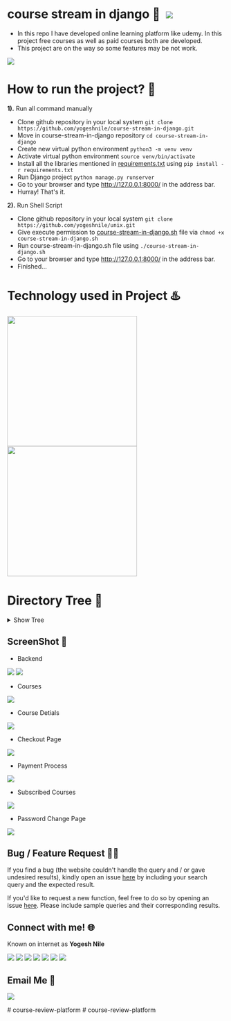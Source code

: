 # course stream in django :notebook: &nbsp;[![](https://camo.githubusercontent.com/17fa56d1fbad7bb4082c9711a77b984b85e79446/68747470733a2f2f696d672e736869656c64732e696f2f62616467652f507974686f6e2d332e362d627269676874677265656e2e737667)](https://python.org)

 - In this repo I have developed online learning platform like udemy. In this project free courses as well as paid courses both are developed.
 - This project are on the way so some features may be not work.

[![](https://camo.githubusercontent.com/2fb0723ef80f8d87a51218680e209c66f213edf8/68747470733a2f2f666f7274686562616467652e636f6d2f696d616765732f6261646765732f6d6164652d776974682d707974686f6e2e737667)](https://python.org)

# How to run the project? :thinking:
**1).** Run all command manually
  - Clone github repository in your local system  `git clone https://github.com/yogeshnile/course-stream-in-django.git`
  - Move in course-stream-in-django repository  `cd course-stream-in-django`
  - Create new virtual python environment  `python3 -m venv venv`
  - Activate virtual python environment  `source venv/bin/activate`
  - Install all the libraries mentioned in [requirements.txt](https://github.com/yogeshnile/course-stream-in-django/blob/master/requirements.txt)  using  `pip install -r requirements.txt`
  - Run Django project  `python manage.py runserver`
  - Go to your browser and type http://127.0.0.1:8000/ in the address bar.
  - Hurray! That's it. <br>


**2).** Run Shell Script
  - Clone github repository in your local system  `git clone https://github.com/yogeshnile/unix.git`
  - Give execute permission to [course-stream-in-django.sh](https://github.com/yogeshnile/unix/blob/master/course-stream-in-django.sh) file via  `chmod +x course-stream-in-django.sh`
  - Run course-stream-in-django.sh file using `./course-stream-in-django.sh`
  - Go to your browser and type http://127.0.0.1:8000/ in the address bar.
  - Finished...
  
# Technology used in Project :hotsprings:
<img target="_blank" src="https://github.com/yogeshnile/technology/blob/master/django.png" width="300">     <img target="_blank" src="https://github.com/yogeshnile/technology/blob/master/AJAX.png" width="300">

# Directory Tree :cactus:
<details><summary>Show Tree</summary>
 
 ```bash
.
├── blog
│   ├── admin.py
│   ├── apps.py
│   ├── __init__.py
│   ├── migrations
│   │   ├── 0001_initial.py
│   │   ├── 0002_auto_20201004_1907.py
│   │   └── __init__.py
│   ├── models.py
│   ├── templatetags
│   │   ├── extras.py
│   │   └── __init__.py
│   ├── tests.py
│   ├── urls.py
│   └── views.py
├── db2.sqlite3
├── db.sqlite3
├── Images
│   ├── 1.png
│   ├── 2.png
│   ├── 3.png
│   ├── 4.png
│   ├── 5.png
│   ├── 6.png
│   ├── 7.png
│   └── 8.png
├── LICENSE
├── manage.py
├── mysite
│   ├── admin.py
│   ├── apps.py
│   ├── __init__.py
│   ├── migrations
│   │   ├── 0001_initial.py
│   │   ├── 0002_lecture_course.py
│   │   ├── 0003_auto_20201001_1806.py
│   │   ├── 0004_auto_20201002_1139.py
│   │   ├── 0005_lecture_lecture_type.py
│   │   ├── 0006_lecturecomment.py
│   │   ├── 0007_course_course_price.py
│   │   └── __init__.py
│   ├── models.py
│   ├── tests.py
│   ├── urls.py
│   └── views.py
├── README.md
├── requirements.txt
├── secret key.json
├── startup
│   ├── asgi.py
│   ├── __init__.py
│   ├── settings.py
│   ├── urls.py
│   └── wsgi.py
├── static
│   ├── css
│   │   └── dashboard.css
│   ├── images
│   │   ├── Courses.png
│   │   └── courses.webp
│   └── js
│       ├── pass_validation.js
│       └── validation.js
├── student
│   ├── admin.py
│   ├── apps.py
│   ├── __init__.py
│   ├── migrations
│   │   ├── 0001_initial.py
│   │   ├── 0002_coursesubscription.py
│   │   ├── 0003_coursesubscription_datestamp.py
│   │   ├── 0004_auto_20201102_1949.py
│   │   ├── 0005_coursesubscription_payment_id.py
│   │   ├── 0006_auto_20201104_1008.py
│   │   ├── 0007_auto_20201104_1238.py
│   │   ├── 0008_studentinfo_email_id.py
│   │   └── __init__.py
│   ├── models.py
│   ├── tests.py
│   ├── urls.py
│   └── views.py
├── templates
│   ├── 404.html
│   ├── base.html
│   ├── blog
│   │   ├── blog.html
│   │   └── blogpost.html
│   ├── course
│   │   ├── checkout.html
│   │   ├── course_detail.html
│   │   ├── courses.html
│   │   ├── index.html
│   │   ├── lecture.html
│   │   └── pricing.html
│   └── student
│       ├── change_password.html
│       ├── info.html
│       └── user_course.html
└── validation
    ├── admin.py
    ├── apps.py
    ├── __init__.py
    ├── migrations
    │   └── __init__.py
    ├── models.py
    ├── tests.py
    ├── urls.py
    └── views.py

19 directories, 89 files
 ```
</details>


## ScreenShot :camera_flash:
 - Backend <br> 
 
![](https://github.com/yogeshnile/course-stream-in-django/blob/main/Images/1.png)
![](https://github.com/yogeshnile/course-stream-in-django/blob/main/Images/2.png)

 - Courses <br>
 
![](https://github.com/yogeshnile/course-stream-in-django/blob/main/Images/3.png)

 - Course Detials <br>
 
![](https://github.com/yogeshnile/course-stream-in-django/blob/main/Images/4.png)

 - Checkout Page <br>
 
![](https://github.com/yogeshnile/course-stream-in-django/blob/main/Images/5.png)

 - Payment Process <br>
 
![](https://github.com/yogeshnile/course-stream-in-django/blob/main/Images/6.png)

 - Subscribed Courses <br>
 
![](https://github.com/yogeshnile/course-stream-in-django/blob/main/Images/7.png)

 - Password Change Page <br>
 
![](https://github.com/yogeshnile/course-stream-in-django/blob/main/Images/8.png)


## Bug / Feature Request :man_technologist:
If you find a bug (the website couldn't handle the query and / or gave undesired results), kindly open an issue [here](https://github.com/yogeshnile/course-stream-in-django/issues/new) by including your search query and the expected result.

If you'd like to request a new function, feel free to do so by opening an issue [here](https://github.com/yogeshnile/course-stream-in-django/issues/new). Please include sample queries and their corresponding results.


## Connect with me! 🌐
Known on internet as **Yogesh Nile**

[![][I_LinkedIn]][LinkedIn]  [![][I_Github]][Github] [![][I_Twitter]][Twitter] [![][I_Telegram]][Telegram] [![][I_Instagram]][Instagram]  [![][I_Instagram Personal]][Instagram Personal]   [![][I_discord]][discord]

## Email Me :e-mail:

[![][I_Email]][E-mail]


[LinkedIn]: https://bit.ly/2Ky3ho6
[Github]: https://bit.ly/2yoggit
[Twitter]: https://bit.ly/3dbLJLC
[Telegram]: https://t.me/yogeshnile
[Instagram]: https://bit.ly/3b9Qeo4
[Instagram Personal]: https://bit.ly/32SXHV0
[E-mail]: mailto:yogeshnile.work4u@gmail.com
[discord]: https://discord.gg/R2ug3gR

[I_discord]: https://img.icons8.com/bubbles/100/000000/discord-logo.png
[I_LinkedIn]: https://img.icons8.com/bubbles/100/000000/linkedin.png
[I_Github]: https://img.icons8.com/bubbles/100/000000/github.png
[I_Twitter]: https://img.icons8.com/bubbles/100/000000/twitter.png
[I_Telegram]: https://img.icons8.com/bubbles/100/000000/telegram-app.png
[I_Instagram]: https://img.icons8.com/bubbles/100/000000/instagram-new.png
[I_Instagram Personal]: https://img.icons8.com/bubbles/100/000000/instagram.png
[I_Email]: https://img.icons8.com/bubbles/100/000000/secured-letter.png
#   c o u r s e - r e v i e w - p l a t f o r m  
 #   c o u r s e - r e v i e w - p l a t f o r m  
 